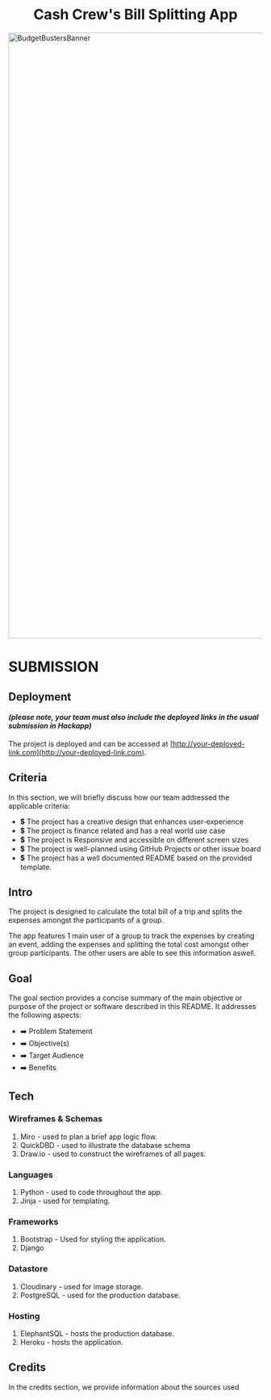 <br>
<h1 align="center">
    <strong> Cash Crew's Bill Splitting App </strong>
</h1>


<img src="https://res.cloudinary.com/djdefbnij/image/upload/v1705314715/Hackathons/Screenshot_2024-01-15_at_10.27.38_rc7lor.png" alt="BudgetBustersBanner" width="1200"/>


# SUBMISSION
## Deployment
#### _(please note, your team must also include the deployed links in the usual submission in Hackapp)_
The project is deployed and can be accessed at [http://your-deployed-link.com](http://your-deployed-link.com).

## Criteria
In this section, we will briefly discuss how our team addressed the applicable criteria:

- 💲 The project has a creative design that enhances user-experience
- 💲 The project is finance related and has a real world use case
- 💲 The project is Responsive and accessible on different screen sizes
- 💲 The project is well-planned using GitHub Projects or other issue board
- 💲 The project has a well documented README based on the provided template.


## Intro
The project is designed to calculate the total bill of a trip and splits the expenses amongst the participants of a group.

The app features 1 main user of a group to track the expenses by creating an event, adding the expenses and splitting the total cost amongst other group participants. The other users are able to see this information aswell.

## Goal
The goal section provides a concise summary of the main objective or purpose of the project or software described in this README. It addresses the following aspects:

- ➡️ Problem Statement
- ➡️ Objective(s)
- ➡️ Target Audience
- ➡️ Benefits

## Tech
### Wireframes & Schemas
1. Miro - used to plan a brief app logic flow.
2. QuickDBD - used to illustrate the database schema
3. Draw.io - used to construct the wireframes of all pages.

### Languages
1. Python - used to code throughout the app.
2. Jinja - used for templating.

### Frameworks
1. Bootstrap - Used for styling the application.
2. Django

### Datastore
1. Cloudinary - used for image storage.
2. PostgreSQL - used for the production database.

### Hosting
1. ElephantSQL - hosts the production database.
2. Heroku - hosts the application.


## Credits
In the credits section, we provide information about the sources used